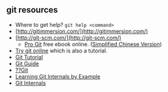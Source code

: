 ##  git resources

* Where to get help? ```git help <command>```
* [http://gitimmersion.com/](http://gitimmersion.com/)
* [http://git-scm.com/](http://git-scm.com/)
  * [Pro Git](http://git-scm.com/book) free ebook online. ([Simplified Chinese Version](http://git-scm.com/book/zh))
* [Try git online](http://try.github.com/) which is also a tutorial.
* [Git Tutorial](http://www.liaoxuefeng.com/wiki/0013739516305929606dd18361248578c67b8067c8c017b000)
* [Git Guide](http://rogerdudler.github.io/git-guide/index.zh.html)
* [??Git](http://marklodato.github.io/visual-git-guide/index-zh-cn.html)
* [Learning Git Internals by Example](http://teohm.com/blog/2011/05/30/learning-git-internals-by-example/)
* [Git Internals](https://github.com/pluralsight/git-internals-pdf/raw/master/drafts/peepcode-git.pdf)
